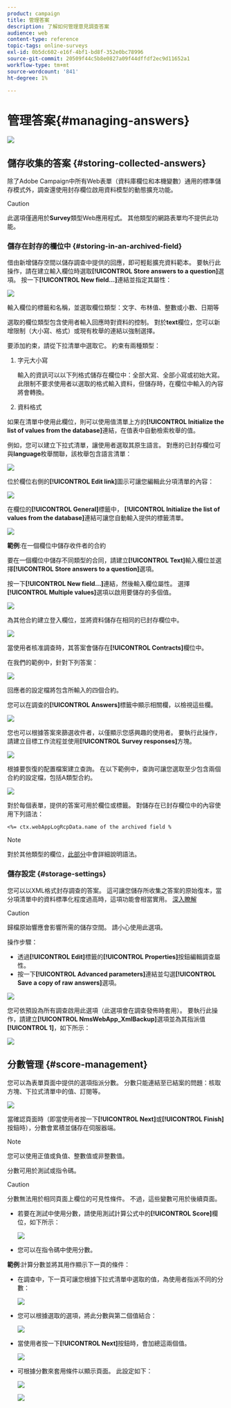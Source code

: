 ```yaml
---
product: campaign
title: 管理答案
description: 了解如何管理意見調查答案
audience: web
content-type: reference
topic-tags: online-surveys
exl-id: 0b5dc602-e16f-4bf1-bd8f-352e0bc78996
source-git-commit: 20509f44c5b8e0827a09f44dffdf2ec9d11652a1
workflow-type: tm+mt
source-wordcount: '841'
ht-degree: 1%

---
```


# 管理答案{#managing-answers}

![](../../assets/v7-only.svg)

## 儲存收集的答案 {#storing-collected-answers}

除了Adobe Campaign中所有Web表單（資料庫欄位和本機變數）通用的標準儲存模式外，調查還使用封存欄位啟用資料模型的動態擴充功能。

>[!CAUTION]
>
>此選項僅適用於&#x200B;**Survey**&#x200B;類型Web應用程式。 其他類型的網路表單均不提供此功能。

### 儲存在封存的欄位中 {#storing-in-an-archived-field}

借由新增儲存空間以儲存調查中提供的回應，即可輕鬆擴充資料範本。 要執行此操作，請在建立輸入欄位時選取&#x200B;**[!UICONTROL Store answers to a question]**&#x200B;選項。 按一下&#x200B;**[!UICONTROL New field...]**&#x200B;連結並指定其屬性：

![](assets/s_ncs_admin_survey_new_space.png)

輸入欄位的標籤和名稱，並選取欄位類型：文字、布林值、整數或小數、日期等

選取的欄位類型包含使用者輸入回應時對資料的控制。 對於&#x200B;**text**&#x200B;欄位，您可以新增限制（大小寫、格式）或現有枚舉的連結以強制選擇。

要添加約束，請從下拉清單中選取它。 約束有兩種類型：

1. 字元大小寫

   輸入的資訊可以以下列格式儲存在欄位中：全部大寫、全部小寫或初始大寫。 此限制不要求使用者以選取的格式輸入資料，但儲存時，在欄位中輸入的內容將會轉換。

1. 資料格式

如果在清單中使用此欄位，則可以使用值清單上方的&#x200B;**[!UICONTROL Initialize the list of values from the database]**&#x200B;連結，在值表中自動檢索枚舉的值。

例如，您可以建立下拉式清單，讓使用者選取其原生語言。 對應的已封存欄位可與&#x200B;**language**&#x200B;枚舉關聯，該枚舉包含語言清單：

![](assets/s_ncs_admin_survey_database_values_2b.png)

位於欄位右側的&#x200B;**[!UICONTROL Edit link]**&#x200B;圖示可讓您編輯此分項清單的內容：

![](assets/s_ncs_admin_survey_database_values_2c.png)

在欄位的&#x200B;**[!UICONTROL General]**&#x200B;標籤中， **[!UICONTROL Initialize the list of values from the database]**&#x200B;連結可讓您自動輸入提供的標籤清單。

![](assets/s_ncs_admin_survey_database_values_2.png)

**範例**:在一個欄位中儲存收件者的合約

要在一個欄位中儲存不同類型的合同，請建立&#x200B;**[!UICONTROL Text]**&#x200B;輸入欄位並選擇&#x200B;**[!UICONTROL Store answers to a question]**&#x200B;選項。

按一下&#x200B;**[!UICONTROL New field...]**&#x200B;連結，然後輸入欄位屬性。 選擇&#x200B;**[!UICONTROL Multiple values]**&#x200B;選項以啟用要儲存的多個值。

![](assets/s_ncs_admin_survey_storage_multi_ex1.png)

為其他合約建立登入欄位，並將資料儲存在相同的已封存欄位中。

![](assets/s_ncs_admin_survey_storage_multi_ex2.png)

當使用者核准調查時，其答案會儲存在&#x200B;**[!UICONTROL Contracts]**&#x200B;欄位中。

在我們的範例中，針對下列答案：

![](assets/s_ncs_admin_survey_storage_multi_ex3.png)

回應者的設定檔將包含所輸入的四個合約。

您可以在調查的&#x200B;**[!UICONTROL Answers]**&#x200B;標籤中顯示相關欄，以檢視這些欄。

![](assets/s_ncs_admin_survey_storage_multi_ex4.png)

您也可以根據答案來篩選收件者，以僅顯示您感興趣的使用者。 要執行此操作，請建立目標工作流程並使用&#x200B;**[!UICONTROL Survey responses]**&#x200B;方塊。

![](assets/s_ncs_admin_survey_read_responses_wf.png)

根據要恢復的配置檔案建立查詢。 在以下範例中，查詢可讓您選取至少包含兩個合約的設定檔，包括A類型合約。

![](assets/s_ncs_admin_survey_read_responses_edit.png)

對於每個表單，提供的答案可用於欄位或標籤。 對儲存在已封存欄位中的內容使用下列語法：

```
<%= ctx.webAppLogRcpData.name of the archived field %
```

>[!NOTE]
>
>對於其他類型的欄位，[此部分](../../platform/using/about-queries-in-campaign.md)中會詳細說明語法。

### 儲存設定 {#storage-settings}

您可以以XML格式封存調查的答案。 這可讓您儲存所收集之答案的原始復本，當分項清單中的資料標準化程度過高時，這項功能會相當實用。 [深入瞭解](../../surveys/using/publish--track-and-use-collected-data.md#standardizing-data)

>[!CAUTION]
>
>歸檔原始響應會影響所需的儲存空間。 請小心使用此選項。

操作步驟：

* 透過&#x200B;**[!UICONTROL Edit]**&#x200B;標籤的&#x200B;**[!UICONTROL Properties]**&#x200B;按鈕編輯調查屬性。
* 按一下&#x200B;**[!UICONTROL Advanced parameters]**&#x200B;連結並勾選&#x200B;**[!UICONTROL Save a copy of raw answers]**&#x200B;選項。

![](assets/s_ncs_admin_survey_xml_archive_option.png)

您可依預設為所有調查啟用此選項（此選項會在調查發佈時套用）。 要執行此操作，請建立&#x200B;**[!UICONTROL NmsWebApp_XmlBackup]**&#x200B;選項並為其指派值&#x200B;**[!UICONTROL 1]**，如下所示：

![](assets/s_ncs_admin_survey_xml_global_option.png)

## 分數管理 {#score-management}

您可以為表單頁面中提供的選項指派分數。 分數只能連結至已結案的問題：核取方塊、下拉式清單中的值、訂閱等。

![](assets/s_ncs_admin_survey_score_create.png)

當確認頁面時（即當使用者按一下&#x200B;**[!UICONTROL Next]**&#x200B;或&#x200B;**[!UICONTROL Finish]**&#x200B;按鈕時），分數會累積並儲存在伺服器端。

>[!NOTE]
>
>您可以使用正值或負值、整數值或非整數值。

分數可用於測試或指令碼。

>[!CAUTION]
>
>分數無法用於相同頁面上欄位的可見性條件。 不過，這些變數可用於後續頁面。

* 若要在測試中使用分數，請使用測試計算公式中的&#x200B;**[!UICONTROL Score]**&#x200B;欄位，如下所示：

   ![](assets/s_ncs_admin_survey_score_in_a_test.png)

* 您可以在指令碼中使用分數。

**範例**:計算分數並將其用作顯示下一頁的條件：

* 在調查中，下一頁可讓您根據下拉式清單中選取的值，為使用者指派不同的分數：

   ![](assets/s_ncs_admin_survey_score_exa.png)

* 您可以根據選取的選項，將此分數與第二個值結合：

   ![](assets/s_ncs_admin_survey_score_exb.png)

* 當使用者按一下&#x200B;**[!UICONTROL Next]**&#x200B;按鈕時，會加總這兩個值。

   ![](assets/s_ncs_admin_survey_score_exe.png)

* 可根據分數來套用條件以顯示頁面。 此設定如下：

   ![](assets/s_ncs_admin_survey_score_exd.png)

   ![](assets/s_ncs_admin_survey_score_exg.png)
